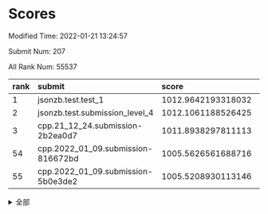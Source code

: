 # Scores

Modified Time: 2022-01-21 13:24:57

Submit Num: 207

All Rank Num: 55537

| rank |               submit               |       score        |       sigma        | pk_num |
| :--- | :--------------------------------- | :----------------- | :----------------- | :----- |
| 1    | jsonzb.test.test_1                 | 1012.9642193318032 | 0.8049308374682713 | 1076   |
| 2    | jsonzb.test.submission_level_4     | 1012.1061188526425 | 0.785252814503086  | 1075   |
| 3    | cpp.21_12_24.submission-2b2ea0d7   | 1011.8938297811113 | 0.8029814969238236 | 1069   |
| 54   | cpp.2022_01_09.submission-816672bd | 1005.5626561688716 | 0.7107830517340393 | 1072   |
| 55   | cpp.2022_01_09.submission-5b0e3de2 | 1005.5208930113146 | 0.7225560449527451 | 1075   |


<details>
<summary>全部</summary>

| rank |                 submit                 |       score        |       sigma        | pk_num |
| :--- | :------------------------------------- | :----------------- | :----------------- | :----- |
| 1    | jsonzb.test.test_1                     | 1012.9642193318032 | 0.8049308374682713 | 1076   |
| 2    | jsonzb.test.submission_level_4         | 1012.1061188526425 | 0.785252814503086  | 1075   |
| 3    | cpp.21_12_24.submission-2b2ea0d7       | 1011.8938297811113 | 0.8029814969238236 | 1069   |
| 4    | gobigger.level_3.submission_level_3_49 | 1011.2768893585201 | 0.7748488857428348 | 1074   |
| 5    | gobigger.level_3.submission_level_3_0  | 1011.2022699906993 | 0.7661186703880843 | 1071   |
| 6    | gobigger.level_3.submission_level_3_25 | 1010.9971515201283 | 0.7894957858114198 | 1070   |
| 7    | gobigger.level_3.submission_level_3_19 | 1010.9386272836077 | 0.7639691495036519 | 1071   |
| 8    | gobigger.level_3.submission_level_3_9  | 1010.8887059626055 | 0.7840208873015194 | 1075   |
| 9    | gobigger.level_3.submission_level_3_42 | 1010.7630115093995 | 0.7696777066344811 | 1072   |
| 10   | gobigger.level_3.submission_level_3_34 | 1010.7518873942025 | 0.7702031863428151 | 1072   |
| 11   | gobigger.level_3.submission_level_3_45 | 1010.6125616188393 | 0.7750344681162769 | 1072   |
| 12   | gobigger.level_3.submission_level_3_4  | 1010.6100565305389 | 0.7589376156807549 | 1073   |
| 13   | gobigger.level_3.submission_level_3_35 | 1010.5980415357081 | 0.7530155365036194 | 1080   |
| 14   | gobigger.level_3.submission_level_3_13 | 1010.5534407757808 | 0.7482197187214943 | 1074   |
| 15   | gobigger.level_3.submission_level_3_27 | 1010.4480298760589 | 0.7415618974183489 | 1075   |
| 16   | gobigger.level_3.submission_level_3_44 | 1010.3879232704691 | 0.7802332741342308 | 1072   |
| 17   | gobigger.level_3.submission_level_3_48 | 1010.3347075309952 | 0.7697135909567205 | 1071   |
| 18   | gobigger.level_3.submission_level_3_6  | 1010.2856912045585 | 0.7742614666870313 | 1071   |
| 19   | gobigger.level_3.submission_level_3_40 | 1010.1806917874393 | 0.7551219269505122 | 1075   |
| 20   | gobigger.level_3.submission_level_3_22 | 1010.1201454578347 | 0.7674133330650009 | 1075   |
| 21   | gobigger.level_3.submission_level_3_20 | 1010.0726939469431 | 0.7436660694267123 | 1073   |
| 22   | gobigger.level_3.submission_level_3_46 | 1009.98180089384   | 0.7541730972268541 | 1073   |
| 23   | gobigger.level_3.submission_level_3_16 | 1009.8579402063021 | 0.7431706862789372 | 1075   |
| 24   | gobigger.level_3.submission_level_3_11 | 1009.8362107329789 | 0.7492256607481561 | 1065   |
| 25   | gobigger.level_3.submission_level_3_21 | 1009.8106222737696 | 0.7566260573696019 | 1074   |
| 26   | gobigger.level_3.submission_level_3_28 | 1009.7912639528674 | 0.7470765416164349 | 1069   |
| 27   | gobigger.level_3.submission_level_3_33 | 1009.781859787351  | 0.7387181038925255 | 1073   |
| 28   | gobigger.level_3.submission_level_3_23 | 1009.7302514097806 | 0.7520409483529056 | 1075   |
| 29   | gobigger.level_3.submission_level_3_14 | 1009.6909059929412 | 0.737143729256061  | 1078   |
| 30   | gobigger.level_3.submission_level_3_38 | 1009.6356997941983 | 0.7723461991732543 | 1072   |
| 31   | gobigger.level_3.submission_level_3_15 | 1009.6334998428699 | 0.764126684534555  | 1076   |
| 32   | gobigger.level_3.submission_level_3_24 | 1009.5557679868755 | 0.7378650986934144 | 1072   |
| 33   | gobigger.level_3.submission_level_3_18 | 1009.5145829770217 | 0.760009146137594  | 1077   |
| 34   | gobigger.level_3.submission_level_3_30 | 1009.4061246365738 | 0.7412344413443416 | 1076   |
| 35   | gobigger.level_3.submission_level_3_39 | 1009.3661979602135 | 0.7547373228361052 | 1075   |
| 36   | gobigger.level_3.submission_level_3_17 | 1009.3562481778205 | 0.7566894825674149 | 1070   |
| 37   | gobigger.level_3.submission_level_3_1  | 1009.2781844720992 | 0.7703234838258007 | 1072   |
| 38   | gobigger.level_3.submission_level_3_5  | 1009.2316260249959 | 0.7565888924177933 | 1067   |
| 39   | gobigger.level_3.submission_level_3_7  | 1009.1833574405956 | 0.756606117300656  | 1075   |
| 40   | gobigger.level_3.submission_level_3_2  | 1009.0694978253772 | 0.7257322009539018 | 1073   |
| 41   | gobigger.level_3.submission_level_3_8  | 1009.0631605611013 | 0.7487697400835227 | 1072   |
| 42   | gobigger.level_3.submission_level_3_31 | 1008.9412185842858 | 0.7423466858809936 | 1072   |
| 43   | gobigger.level_3.submission_level_3_41 | 1008.9230110570509 | 0.7390536759958509 | 1074   |
| 44   | gobigger.level_3.submission_level_3_32 | 1008.9160577223423 | 0.754878622501723  | 1076   |
| 45   | gobigger.level_3.submission_level_3_3  | 1008.8599983048795 | 0.7500536421747214 | 1069   |
| 46   | gobigger.level_3.submission_level_3_10 | 1008.8118243106594 | 0.7342507998136628 | 1072   |
| 47   | gobigger.level_3.submission_level_3_36 | 1008.8011704629863 | 0.7412173518246776 | 1066   |
| 48   | gobigger.level_3.submission_level_3_26 | 1008.7812075581263 | 0.7467486996762535 | 1070   |
| 49   | gobigger.level_3.submission_level_3_47 | 1008.773278763324  | 0.7469681335308226 | 1076   |
| 50   | gobigger.level_3.submission_level_3_29 | 1008.7159718258323 | 0.7571901078582177 | 1078   |
| 51   | gobigger.level_3.submission_level_3_43 | 1008.6636270204652 | 0.747499858290704  | 1076   |
| 52   | gobigger.level_3.submission_level_3_12 | 1008.638690065868  | 0.7659836911980987 | 1067   |
| 53   | gobigger.level_3.submission_level_3_37 | 1007.8995976606667 | 0.7386681307271399 | 1078   |
| 54   | cpp.2022_01_09.submission-816672bd     | 1005.5626561688716 | 0.7107830517340393 | 1072   |
| 55   | cpp.2022_01_09.submission-5b0e3de2     | 1005.5208930113146 | 0.7225560449527451 | 1075   |
| 56   | gobigger.level_1.submission_level_1_3  | 1005.0450601105136 | 0.7186501733966495 | 1073   |
| 57   | gobigger.level_1.submission_level_1_24 | 1004.5058212283086 | 0.7278146046608203 | 1071   |
| 58   | gobigger.level_1.submission_level_1_34 | 1004.4236934047204 | 0.7069301374555447 | 1079   |
| 59   | gobigger.level_1.submission_level_1_30 | 1004.403490149219  | 0.7197695251604737 | 1073   |
| 60   | gobigger.level_1.submission_level_1_35 | 1004.4009920427322 | 0.721144638663074  | 1073   |
| 61   | gobigger.level_1.submission_level_1_29 | 1004.3864726363205 | 0.7154764891309427 | 1073   |
| 62   | gobigger.level_1.submission_level_1_41 | 1004.3084411453733 | 0.7158089223565077 | 1075   |
| 63   | gobigger.level_1.submission_level_1_23 | 1004.3029117878617 | 0.7206281012520758 | 1078   |
| 64   | gobigger.level_1.submission_level_1_46 | 1004.2285387602165 | 0.7186713065924416 | 1071   |
| 65   | gobigger.level_1.submission_level_1_15 | 1003.9668780732477 | 0.7224120737255914 | 1077   |
| 66   | gobigger.level_1.submission_level_1_47 | 1003.7083049029591 | 0.7182521777001533 | 1070   |
| 67   | gobigger.level_1.submission_level_1_27 | 1003.692412800373  | 0.7083131052399443 | 1072   |
| 68   | gobigger.level_1.submission_level_1_6  | 1003.6637550725461 | 0.7251730694894462 | 1073   |
| 69   | gobigger.level_1.submission_level_1_22 | 1003.6551156600117 | 0.7161221164647118 | 1081   |
| 70   | gobigger.level_1.submission_level_1_48 | 1003.6459260990247 | 0.7237864274062754 | 1072   |
| 71   | gobigger.level_1.submission_level_1_7  | 1003.639618867789  | 0.720733014780522  | 1070   |
| 72   | gobigger.level_1.submission_level_1_9  | 1003.6218926532641 | 0.7094409710042753 | 1075   |
| 73   | gobigger.level_1.submission_level_1_14 | 1003.5958381930775 | 0.7174192827657725 | 1074   |
| 74   | gobigger.level_1.submission_level_1_39 | 1003.5335303933969 | 0.7210968377921054 | 1074   |
| 75   | gobigger.level_1.submission_level_1_25 | 1003.4596084089328 | 0.7062211567512581 | 1074   |
| 76   | gobigger.level_1.submission_level_1_12 | 1003.4552432432889 | 0.7132425225439447 | 1074   |
| 77   | gobigger.level_1.submission_level_1_0  | 1003.432250968811  | 0.7196465948296149 | 1074   |
| 78   | gobigger.level_1.submission_level_1_1  | 1003.3859444289727 | 0.7179604566984409 | 1073   |
| 79   | gobigger.level_1.submission_level_1_31 | 1003.3821564088418 | 0.7276984681382015 | 1076   |
| 80   | gobigger.level_1.submission_level_1_13 | 1003.3362863507024 | 0.7179909226906724 | 1076   |
| 81   | gobigger.level_1.submission_level_1_20 | 1003.2544742407293 | 0.7191933391345827 | 1074   |
| 82   | gobigger.level_1.submission_level_1_19 | 1003.2207650363432 | 0.7171170787110298 | 1072   |
| 83   | gobigger.level_1.submission_level_1_49 | 1003.185132870104  | 0.725942547034451  | 1071   |
| 84   | gobigger.level_1.submission_level_1_8  | 1003.161448688921  | 0.7275204189924357 | 1076   |
| 85   | gobigger.level_1.submission_level_1_21 | 1003.0277432521491 | 0.7112049726112689 | 1074   |
| 86   | gobigger.level_1.submission_level_1_28 | 1003.0183046612666 | 0.7080954985236776 | 1073   |
| 87   | gobigger.level_1.submission_level_1_16 | 1003.01355469946   | 0.7118554680673035 | 1071   |
| 88   | gobigger.level_1.submission_level_1_32 | 1002.8825446388271 | 0.7100090167175794 | 1072   |
| 89   | gobigger.level_1.submission_level_1_26 | 1002.8404939138143 | 0.7117683323220709 | 1074   |
| 90   | gobigger.level_1.submission_level_1_33 | 1002.7695749887158 | 0.719022381858704  | 1065   |
| 91   | gobigger.level_1.submission_level_1_2  | 1002.722545808437  | 0.7017052657303892 | 1071   |
| 92   | gobigger.level_1.submission_level_1_40 | 1002.6330119728196 | 0.7059625998959183 | 1069   |
| 93   | gobigger.level_1.submission_level_1_4  | 1002.5321184265542 | 0.7222400853375756 | 1078   |
| 94   | gobigger.level_1.submission_level_1_10 | 1002.4889416292717 | 0.7160271304348208 | 1073   |
| 95   | gobigger.level_1.submission_level_1_5  | 1002.4876382822983 | 0.7198369199112759 | 1080   |
| 96   | gobigger.level_1.submission_level_1_38 | 1002.4002947971622 | 0.7235567214056673 | 1072   |
| 97   | gobigger.level_1.submission_level_1_45 | 1002.3127609565893 | 0.7209303147025169 | 1071   |
| 98   | gobigger.level_1.submission_level_1_11 | 1002.2846763276301 | 0.7065991226347932 | 1071   |
| 99   | gobigger.level_1.submission_level_1_43 | 1002.2550492753192 | 0.7177193908165689 | 1069   |
| 100  | gobigger.level_1.submission_level_1_17 | 1002.201993661399  | 0.7181050915274304 | 1073   |
| 101  | gobigger.level_1.submission_level_1_36 | 1002.1859904857602 | 0.7103172209503111 | 1069   |
| 102  | gobigger.level_1.submission_level_1_37 | 1002.1722475334221 | 0.7039008398929536 | 1075   |
| 103  | gobigger.level_1.submission_level_1_18 | 1002.1066258647978 | 0.7187891751391685 | 1073   |
| 104  | gobigger.level_1.submission_level_1_44 | 1002.045479211219  | 0.708363639059467  | 1071   |
| 105  | gobigger.level_1.submission_level_1_42 | 1001.5206719234149 | 0.7078863827447076 | 1071   |
| 106  | gobigger.random.submission_random_24   | 997.6290697101299  | 0.7057822208667073 | 1074   |
| 107  | gobigger.random.submission_random_9    | 997.1811032884192  | 0.7000154521195637 | 1076   |
| 108  | gobigger.random.submission_random_26   | 997.1616244732862  | 0.7125232531988553 | 1074   |
| 109  | gobigger.random.submission_random_20   | 997.0081949962477  | 0.7176899410194629 | 1073   |
| 110  | gobigger.random.submission_random_15   | 996.9662722913771  | 0.711835359040846  | 1070   |
| 111  | gobigger.random.submission_random_37   | 996.9005176772597  | 0.7022640263398694 | 1074   |
| 112  | gobigger.random.submission_random_25   | 996.8595120470088  | 0.6948545972331337 | 1076   |
| 113  | gobigger.random.submission_random_18   | 996.7656564546597  | 0.7131652311465417 | 1073   |
| 114  | gobigger.random.submission_random_2    | 996.7641103687884  | 0.7239999086399731 | 1076   |
| 115  | gobigger.random.submission_random_32   | 996.643764414452   | 0.7233620756569424 | 1071   |
| 116  | gobigger.random.submission_random_23   | 996.321974075873   | 0.7086076977380465 | 1073   |
| 117  | gobigger.random.submission_random_17   | 996.2472878706137  | 0.7021141987390117 | 1078   |
| 118  | gobigger.random.submission_random_16   | 996.2340843356277  | 0.7172744393394572 | 1072   |
| 119  | gobigger.random.submission_random_8    | 996.1885410820461  | 0.7104216008933467 | 1074   |
| 120  | gobigger.random.submission_random_19   | 996.1683600477746  | 0.693570855974049  | 1076   |
| 121  | gobigger.random.submission_random_31   | 996.1406361607822  | 0.7000415920070849 | 1069   |
| 122  | gobigger.random.submission_random_42   | 996.0828104517076  | 0.7142644191060549 | 1075   |
| 123  | gobigger.random.submission_random_40   | 996.0407218423564  | 0.7068004130642213 | 1078   |
| 124  | gobigger.random.submission_random_38   | 996.0075352915561  | 0.7146987105491568 | 1069   |
| 125  | gobigger.random.submission_random_45   | 995.9946926147786  | 0.6984323673966766 | 1071   |
| 126  | gobigger.random.submission_random_39   | 995.9833114913142  | 0.7168238012551549 | 1077   |
| 127  | gobigger.random.submission_random_48   | 995.974460839558   | 0.7078093422779262 | 1074   |
| 128  | gobigger.random.submission_random_27   | 995.9613262377112  | 0.7192787586438157 | 1072   |
| 129  | gobigger.random.submission_random_7    | 995.9355887239334  | 0.715904318960768  | 1071   |
| 130  | gobigger.random.submission_random_13   | 995.9271945318803  | 0.7160035151230056 | 1076   |
| 131  | gobigger.random.submission_random_36   | 995.8392578216577  | 0.711582818527963  | 1073   |
| 132  | gobigger.random.submission_random_14   | 995.8163237458823  | 0.7165665743892189 | 1076   |
| 133  | gobigger.random.submission_random_47   | 995.8105253048176  | 0.7214066271907089 | 1074   |
| 134  | gobigger.random.submission_random_21   | 995.7994355141368  | 0.723157800178658  | 1070   |
| 135  | gobigger.random.submission_random_29   | 995.7603698118309  | 0.703886706915442  | 1075   |
| 136  | gobigger.random.submission_random_12   | 995.7420416568569  | 0.7038314334641079 | 1078   |
| 137  | gobigger.random.submission_random_46   | 995.6927424638338  | 0.7194348454717407 | 1075   |
| 138  | gobigger.random.submission_random_44   | 995.5955028627081  | 0.7054601545043402 | 1076   |
| 139  | gobigger.random.submission_random_5    | 995.5292051800333  | 0.7126132400657996 | 1077   |
| 140  | gobigger.random.submission_random_28   | 995.5165555827369  | 0.7162620658575138 | 1069   |
| 141  | gobigger.random.submission_random_43   | 995.4987495714225  | 0.7057877256197763 | 1071   |
| 142  | gobigger.random.submission_random_11   | 995.4810256104893  | 0.7105757990197215 | 1067   |
| 143  | gobigger.random.submission_random_30   | 995.4651282709731  | 0.7279324148158769 | 1070   |
| 144  | gobigger.level_2.submission_level_2_20 | 995.429186103717   | 0.7263755326140774 | 1072   |
| 145  | gobigger.random.submission_random_22   | 995.4144772809192  | 0.7068136557162762 | 1072   |
| 146  | gobigger.random.submission_random_35   | 995.3744475403643  | 0.720774024343776  | 1076   |
| 147  | gobigger.random.submission_random_3    | 995.3669461670794  | 0.7105659169858682 | 1077   |
| 148  | gobigger.random.submission_random_6    | 995.261942524561   | 0.7190406914647027 | 1075   |
| 149  | gobigger.random.submission_random_4    | 995.2119166424507  | 0.7023307634026738 | 1076   |
| 150  | gobigger.random.submission_random_34   | 995.1896444093985  | 0.7146683996339277 | 1072   |
| 151  | gobigger.random.submission_random_33   | 995.0216198178466  | 0.700459570658044  | 1071   |
| 152  | gobigger.random.submission_random_41   | 994.98991359669    | 0.7200735710337703 | 1073   |
| 153  | gobigger.random.submission_random_10   | 994.8499395974558  | 0.7210995636381763 | 1074   |
| 154  | gobigger.random.submission_random_49   | 994.8003308174603  | 0.7159972885857936 | 1079   |
| 155  | gobigger.random.submission_random_1    | 994.738472166448   | 0.7091084157862879 | 1070   |
| 156  | gobigger.random.submission_random_0    | 994.4780295696223  | 0.7329415010698895 | 1073   |
| 157  | gobigger.level_2.submission_level_2_44 | 993.9934414215039  | 0.7436425155990751 | 1075   |
| 158  | gobigger.level_2.submission_level_2_21 | 993.7503392166169  | 0.7446639382014666 | 1072   |
| 159  | gobigger.level_2.submission_level_2_5  | 993.1731174571456  | 0.7441527602095649 | 1068   |
| 160  | gobigger.level_2.submission_level_2_9  | 993.16392751078    | 0.7278320658045071 | 1072   |
| 161  | gobigger.level_2.submission_level_2_22 | 992.9529173081065  | 0.74253408185199   | 1077   |
| 162  | gobigger.level_2.submission_level_2_49 | 992.7889059560129  | 0.7426011621054753 | 1072   |
| 163  | gobigger.level_2.submission_level_2_43 | 992.7760273384813  | 0.7312655903059601 | 1071   |
| 164  | gobigger.level_2.submission_level_2_36 | 992.744104014799   | 0.7478650098534815 | 1072   |
| 165  | gobigger.level_2.submission_level_2_23 | 992.6467519573039  | 0.7248205079783033 | 1075   |
| 166  | gobigger.level_2.submission_level_2_12 | 992.6459763722165  | 0.7425728562336812 | 1077   |
| 167  | gobigger.level_2.submission_level_2_29 | 992.6446456619145  | 0.7362369642342502 | 1071   |
| 168  | gobigger.level_2.submission_level_2_34 | 992.6285774084447  | 0.7386372083061838 | 1081   |
| 169  | gobigger.level_2.submission_level_2_25 | 992.5990136346114  | 0.7285340934625372 | 1076   |
| 170  | gobigger.level_2.submission_level_2_15 | 992.5632493260393  | 0.7315820539473993 | 1071   |
| 171  | gobigger.level_2.submission_level_2_7  | 992.4760469197545  | 0.7346531824367015 | 1072   |
| 172  | gobigger.level_2.submission_level_2_4  | 992.4692574498055  | 0.7372339491725578 | 1073   |
| 173  | gobigger.level_2.submission_level_2_27 | 992.4587407824595  | 0.7469175204539943 | 1074   |
| 174  | gobigger.level_2.submission_level_2_33 | 992.4150424106905  | 0.7344548102057954 | 1073   |
| 175  | gobigger.level_2.submission_level_2_1  | 992.3674282783392  | 0.7382056005260969 | 1073   |
| 176  | gobigger.level_2.submission_level_2_0  | 992.3018749758645  | 0.751791931374098  | 1070   |
| 177  | gobigger.level_2.submission_level_2_11 | 992.2891102636099  | 0.7358290991238023 | 1076   |
| 178  | gobigger.level_2.submission_level_2_32 | 992.2155072826241  | 0.7458381652975046 | 1072   |
| 179  | gobigger.level_2.submission_level_2_38 | 992.1632721402947  | 0.7329051473908277 | 1073   |
| 180  | gobigger.level_2.submission_level_2_3  | 992.1321215475956  | 0.7464041511531212 | 1073   |
| 181  | gobigger.level_2.submission_level_2_48 | 992.0739927965955  | 0.7417635364764156 | 1071   |
| 182  | gobigger.level_2.submission_level_2_19 | 992.0674961203616  | 0.7481418658976864 | 1071   |
| 183  | gobigger.level_2.submission_level_2_14 | 992.0340539764874  | 0.7556153115396359 | 1073   |
| 184  | gobigger.level_2.submission_level_2_17 | 991.9889579851884  | 0.7678542448745374 | 1071   |
| 185  | gobigger.level_2.submission_level_2_24 | 991.9866675497735  | 0.7552292896771094 | 1072   |
| 186  | gobigger.level_2.submission_level_2_39 | 991.9172258031225  | 0.7341524914934979 | 1074   |
| 187  | gobigger.level_2.submission_level_2_46 | 991.9145125981995  | 0.7603054285004556 | 1071   |
| 188  | gobigger.level_2.submission_level_2_35 | 991.899838139526   | 0.7434695421291686 | 1070   |
| 189  | gobigger.level_2.submission_level_2_16 | 991.8866865248825  | 0.7426254491481453 | 1066   |
| 190  | gobigger.level_2.submission_level_2_45 | 991.7955380452225  | 0.7584675561665465 | 1078   |
| 191  | gobigger.level_2.submission_level_2_13 | 991.6962073836049  | 0.7470062036380226 | 1072   |
| 192  | gobigger.level_2.submission_level_2_47 | 991.5509495092994  | 0.7524027764136638 | 1070   |
| 193  | gobigger.level_2.submission_level_2_31 | 991.4872005324958  | 0.7568576653828089 | 1078   |
| 194  | gobigger.level_2.submission_level_2_6  | 991.4762240356251  | 0.7418183860216448 | 1070   |
| 195  | gobigger.level_2.submission_level_2_40 | 991.4632355671058  | 0.7285096058915675 | 1076   |
| 196  | gobigger.level_2.submission_level_2_10 | 991.3955339281284  | 0.7531714100839783 | 1072   |
| 197  | gobigger.level_2.submission_level_2_37 | 991.2999961926073  | 0.7461992554806592 | 1072   |
| 198  | gobigger.level_2.submission_level_2_18 | 991.172181485686   | 0.7383581847637025 | 1072   |
| 199  | gobigger.level_2.submission_level_2_2  | 991.1702008399725  | 0.7451750803592911 | 1078   |
| 200  | gobigger.level_2.submission_level_2_8  | 991.0262331097341  | 0.7593929886209989 | 1073   |
| 201  | gobigger.level_2.submission_level_2_41 | 991.0209958385808  | 0.7714070002552196 | 1074   |
| 202  | gobigger.level_2.submission_level_2_26 | 990.9946868542999  | 0.7635417655783759 | 1067   |
| 203  | gobigger.level_2.submission_level_2_30 | 990.9784186899603  | 0.7785240119019637 | 1075   |
| 204  | gobigger.level_2.submission_level_2_42 | 989.9593722769188  | 0.7725712566366646 | 1075   |
| 205  | gobigger.level_2.submission_level_2_28 | 989.9429764077821  | 0.746650671743808  | 1077   |
| 206  | gobigger.none.submission_none_0        | 978.0983434357255  | 1.2672978946888993 | 1072   |
| 207  | gobigger.none.submission_none_1        | 976.7061547382622  | 1.382561828848781  | 1074   |

</details>